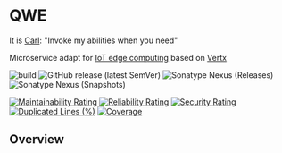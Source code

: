 # QWE

It is [Carl](https://static.wikia.nocookie.net/dota2_gamepedia/images/e/eb/Vo_invoker_invo_spawn_01.mp3/revision/latest?cb=20201011165217): "Invoke my abilities when you need" 

Microservice adapt for [IoT edge computing](https://iot-analytics.com/iot-edge-computing-what-it-is-and-how-it-is-becoming-more-intelligent/) based on [Vertx](https://vertx.io/)  

![build](https://github.com/zero88/qwe/workflows/build-release/badge.svg?branch=main)
![GitHub release (latest SemVer)](https://img.shields.io/github/v/release/zero88/qwe?sort=semver)
![Sonatype Nexus (Releases)](https://img.shields.io/nexus/r/io.github.zero88.qwe/base?server=https%3A%2F%2Foss.sonatype.org%2F)
![Sonatype Nexus (Snapshots)](https://img.shields.io/nexus/s/io.github.zero88.qwe/base?server=https%3A%2F%2Foss.sonatype.org%2F)

[![Maintainability Rating](https://sonarcloud.io/api/project_badges/measure?project=zero88_qwe&metric=sqale_rating)](https://sonarcloud.io/dashboard?id=zero88_qwe)
[![Reliability Rating](https://sonarcloud.io/api/project_badges/measure?project=zero88_qwe&metric=reliability_rating)](https://sonarcloud.io/dashboard?id=zero88_qwe)
[![Security Rating](https://sonarcloud.io/api/project_badges/measure?project=zero88_qwe&metric=security_rating)](https://sonarcloud.io/dashboard?id=zero88_qwe)
[![Duplicated Lines (%)](https://sonarcloud.io/api/project_badges/measure?project=zero88_qwe&metric=duplicated_lines_density)](https://sonarcloud.io/dashboard?id=zero88_qwe)
[![Coverage](https://sonarcloud.io/api/project_badges/measure?project=zero88_qwe&metric=coverage)](https://sonarcloud.io/dashboard?id=zero88_qwe)

## Overview
